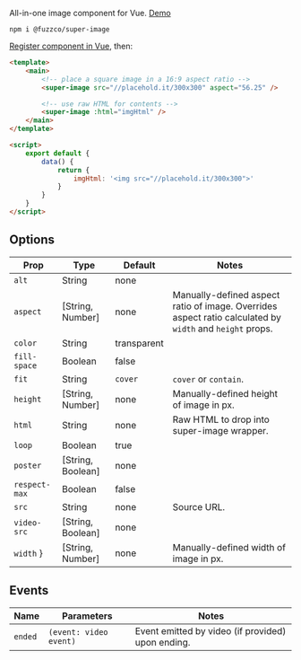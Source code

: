 All-in-one image component for Vue. [Demo](https://fuzzco.github.io/super-image/)

`npm i @fuzzco/super-image`

[Register component in Vue](https://vuejs.org/v2/guide/components-registration.html), then:

```html
<template>
    <main>
        <!-- place a square image in a 16:9 aspect ratio -->
        <super-image src="//placehold.it/300x300" aspect="56.25" />

        <!-- use raw HTML for contents -->
        <super-image :html="imgHtml" />
    </main>
</template>

<script>
    export default {
        data() {
            return {
                imgHtml: '<img src="//placehold.it/300x300">'
            }
        }
    }
</script>
```

## Options

| Prop          | Type              | Default     | Notes                                                                                                    |
| ------------- | ----------------- | ----------- | -------------------------------------------------------------------------------------------------------- |
| `alt`         | String            | none        |                                                                                                          |
| `aspect`      | [String, Number]  | none        | Manually-defined aspect ratio of image. Overrides aspect ratio calculated by `width` and `height` props. |
| `color`       | String            | transparent |                                                                                                          |
| `fill-space`  | Boolean           | false       |                                                                                                          |
| `fit`         | String            | `cover`     | `cover` or `contain`.                                                                                    |
| `height`      | [String, Number]  | none        | Manually-defined height of image in px.                                                                  |
| `html`        | String            | none        | Raw HTML to drop into super-image wrapper.                                                               |
| `loop`        | Boolean           | true        |                                                                                                          |
| `poster`      | [String, Boolean] | none        |                                                                                                          |
| `respect-max` | Boolean           | false       |                                                                                                          |
| `src`         | String            | none        | Source URL.                                                                                              |
| `video-src`   | [String, Boolean] | none        |                                                                                                          |
| `width` }     | [String, Number]  | none        | Manually-defined width of image in px.                                                                   |

## Events

| Name    | Parameters             | Notes                                             |
| ------- | ---------------------- | ------------------------------------------------- |
| `ended` | `(event: video event)` | Event emitted by video (if provided) upon ending. |
